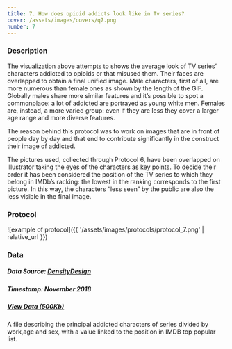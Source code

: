```yaml
---
title: 7. How does opioid addicts look like in Tv series?
cover: /assets/images/covers/q7.png
number: 7
---
```

### Description
The visualization above attempts to shows the average look of TV series’ characters addicted to opioids or that misused them. Their faces are overlapped to obtain a final unified image. Male characters, first of all, are more numerous than female ones as shown by the length of the GIF.
Globally males share more similar features and it’s possible to spot a commonplace: a lot of addicted are portrayed as young white men. Females are, instead, a more varied group: even if they are less they cover a larger age range and more diverse features.     

The reason behind this protocol was to work on images that are in front of people day by day and that end to contribute significantly in the construct their image of addicted.

The pictures used, collected through Protocol 6, have been overlapped on Illustrator taking the eyes of the characters as key points. To decide their order it has been considered the position of the TV series to which they belong in IMDb’s racking: the lowest in the ranking corresponds to the first picture. In this way, the characters “less seen” by the public are also the less visible in the final image.


### Protocol
![example of protocol]({{ '/assets/images/protocols/protocol_7.png' | relative_url }})


### Data
##### Data Source: [DensityDesign](http://densitydesign.org/)
##### Timestamp: November 2018
##### [View Data (500Kb)](https://drive.google.com/file/d/1CPqSsSo9WMQpcaq6q0B-XVq0D7ZsnjmK/view?usp=sharing)
A file describing the principal addicted characters of series divided by work,age and sex, with a value linked to the position in IMDB top popular list.
